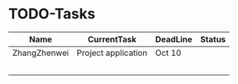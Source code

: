 # TODO-Tasks

| Name         | CurrentTask         | DeadLine | Status |
| ------------ | ------------------- | -------- | ------ |
| ZhangZhenwei | Project application | Oct 10   |        |
|              |                     |          |        |
|              |                     |          |        |
|              |                     |          |        |
|              |                     |          |        |
|              |                     |          |        |

